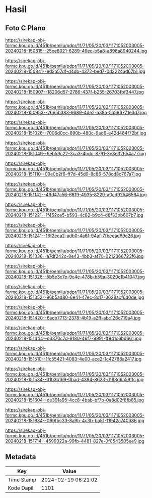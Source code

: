 # Hasil

## Foto C Plano

https://sirekap-obj-formc.kpu.go.id/451b/pemilu/pdpr/11/71/05/20/03/1171052003005-20240218-150815--25ce8021-6289-46ec-b5a8-a898a8940244.jpg

https://sirekap-obj-formc.kpu.go.id/451b/pemilu/pdpr/11/71/05/20/03/1171052003005-20240218-150841--ed2a57df-d4db-4372-bed7-0d3224ad67b1.jpg

https://sirekap-obj-formc.kpu.go.id/451b/pemilu/pdpr/11/71/05/20/03/1171052003005-20240218-150907--18206d57-2786-437f-b255-26703fbf3447.jpg

https://sirekap-obj-formc.kpu.go.id/451b/pemilu/pdpr/11/71/05/20/03/1171052003005-20240218-150953--26e5b383-9689-4de2-a38a-5a596771e3d7.jpg

https://sirekap-obj-formc.kpu.go.id/451b/pemilu/pdpr/11/71/05/20/03/1171052003005-20240218-151026--7006d0cc-690b-480c-9ad6-e42d484f72bf.jpg

https://sirekap-obj-formc.kpu.go.id/451b/pemilu/pdpr/11/71/05/20/03/1171052003005-20240218-151049--6eb59c22-3ca3-4bdc-8791-3e3e32654a77.jpg

https://sirekap-obj-formc.kpu.go.id/451b/pemilu/pdpr/11/71/05/20/03/1171052003005-20240218-151110--09e0b2f6-ff7d-45d9-8c86-578cd8c767a7.jpg

https://sirekap-obj-formc.kpu.go.id/451b/pemilu/pdpr/11/71/05/20/03/1171052003005-20240218-151142--49d47a56-6619-4935-8229-a0cd92546564.jpg

https://sirekap-obj-formc.kpu.go.id/451b/pemilu/pdpr/11/71/05/20/03/1171052003005-20240218-151221--1f452ce5-b593-4c82-b9c4-d8f33bb667b7.jpg

https://sirekap-obj-formc.kpu.go.id/451b/pemilu/pdpr/11/71/05/20/03/1171052003005-20240218-151241--16f2eca2-adb0-4a6f-94af-7fbeead69e26.jpg

https://sirekap-obj-formc.kpu.go.id/451b/pemilu/pdpr/11/71/05/20/03/1171052003005-20240218-151336--a7df242c-8e43-4bb3-af70-0212366723f6.jpg

https://sirekap-obj-formc.kpu.go.id/451b/pemilu/pdpr/11/71/05/20/03/1171052003005-20240218-151326--5b5e3c7e-9c4e-478b-b59a-3020c1b41047.jpg

https://sirekap-obj-formc.kpu.go.id/451b/pemilu/pdpr/11/71/05/20/03/1171052003005-20240218-151352--96b5ad80-6e41-47ec-8c17-3628acf6d0de.jpg

https://sirekap-obj-formc.kpu.go.id/451b/pemilu/pdpr/11/71/05/20/03/1171052003005-20240218-151420--6acb7713-2378-4b19-a2ff-abc126c719a4.jpg

https://sirekap-obj-formc.kpu.go.id/451b/pemilu/pdpr/11/71/05/20/03/1171052003005-20240218-151444--c6370c7d-9180-46f7-9991-ff941c6bd661.jpg

https://sirekap-obj-formc.kpu.go.id/451b/pemilu/pdpr/11/71/05/20/03/1171052003005-20240218-151510--1fc55421-4083-4e00-ace2-1c42788a2417.jpg

https://sirekap-obj-formc.kpu.go.id/451b/pemilu/pdpr/11/71/05/20/03/1171052003005-20240218-151534--31b3b169-0bad-4384-8623-d183d6a59ffc.jpg

https://sirekap-obj-formc.kpu.go.id/451b/pemilu/pdpr/11/71/05/20/03/1171052003005-20240218-151604--de391a95-4cc8-4bab-bf7b-0a8d02f8fb85.jpg

https://sirekap-obj-formc.kpu.go.id/451b/pemilu/pdpr/11/71/05/20/03/1171052003005-20240218-151634--069fbc33-8a9b-4c3b-ba51-11942a740d86.jpg

https://sirekap-obj-formc.kpu.go.id/451b/pemilu/pdpr/11/71/05/20/03/1171052003005-20240218-151714--4599322a-99fb-4481-827e-0f0543505ee9.jpg


## Metadata

| Key        | Value               |
| ---------- | ------------------- |
| Time Stamp | 2024-02-19 06:21:02 |
| Kode Dapil | 1101                |



